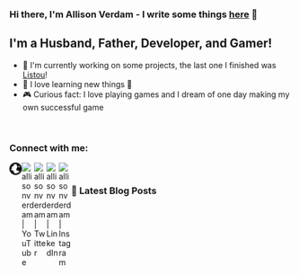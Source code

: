 ### Hi there, I'm Allison Verdam - I write some things [here][website] 👋

## I'm a Husband, Father, Developer, and Gamer!
- 🔭 I'm currently working on some projects, the last one I finished was [Listou][listou]!
- 🌱 I love learning new things 🤣
- 🎮 Curious fact: I love playing games and I dream of one day making my own successful game

<br />

### Connect with me:

[<img align="left" alt="allisonverdam.com.br" width="22px" src="https://raw.githubusercontent.com/iconic/open-iconic/master/svg/globe.svg" />][website]
[<img align="left" alt="allisonverdam | YouTube" width="22px" src="https://cdn.jsdelivr.net/npm/simple-icons@v3/icons/youtube.svg" />][youtube]
[<img align="left" alt="allisonverdam | Twitter" width="22px" src="https://cdn.jsdelivr.net/npm/simple-icons@v3/icons/twitter.svg" />][twitter]
[<img align="left" alt="allisonverdam | LinkedIn" width="22px" src="https://cdn.jsdelivr.net/npm/simple-icons@v3/icons/linkedin.svg" />][linkedin]
[<img align="left" alt="allisonverdam | Instagram" width="22px" src="https://cdn.jsdelivr.net/npm/simple-icons@v3/icons/instagram.svg" />][instagram]

<br />

### 📕 Latest Blog Posts
<!-- BLOG-POST-LIST:START -->
<!-- BLOG-POST-LIST:END -->

[listou]: https://play.google.com/store/apps/details?id=br.com.suricatostech.listou
[website]: https://allisonverdam.com.br
[twitter]: https://twitter.com/allisonverdam
[youtube]: https://www.youtube.com/channel/UCTizynGyg99yrry8TCCyFkQ?
[instagram]: https://instagram.com/allisonverdam
[linkedin]: https://linkedin.com/in/allisonverdam
